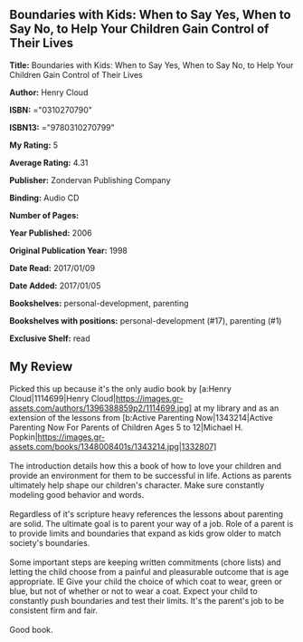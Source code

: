 ## Boundaries with Kids: When to Say Yes, When to Say No, to Help Your Children Gain Control of Their Lives

**Title:** Boundaries with Kids: When to Say Yes, When to Say No, to Help Your Children Gain Control of Their Lives

**Author:** Henry Cloud

**ISBN:** ="0310270790"

**ISBN13:** ="9780310270799"

**My Rating:** 5

**Average Rating:** 4.31

**Publisher:** Zondervan Publishing Company

**Binding:** Audio CD

**Number of Pages:** 

**Year Published:** 2006

**Original Publication Year:** 1998

**Date Read:** 2017/01/09

**Date Added:** 2017/01/05

**Bookshelves:** personal-development, parenting

**Bookshelves with positions:** personal-development (#17), parenting (#1)

**Exclusive Shelf:** read


## My Review

Picked this up because it's the only audio book by [a:Henry Cloud|1114699|Henry Cloud|https://images.gr-assets.com/authors/1396388859p2/1114699.jpg] at my library and as an extension of the lessons from [b:Active Parenting Now|1343214|Active Parenting Now  For Parents of Children Ages 5 to 12|Michael H. Popkin|https://images.gr-assets.com/books/1348008401s/1343214.jpg|1332807]<br/><br/>The introduction details how this a book of how to love your children and provide an environment for them to be successful in life. Actions as parents ultimately help shape our children's character. Make sure constantly modeling good behavior and words.<br/><br/>Regardless of it's scripture heavy references the lessons about parenting are solid. The ultimate goal is to parent your way of a job. Role of a parent is to provide limits and boundaries that expand as kids grow older to match society's boundaries.<br/><br/>Some important steps are keeping written commitments (chore lists) and letting the child choose from a painful and pleasurable outcome that is age appropriate. IE Give your child the choice of which coat to wear, green or blue, but not of whether or not to wear a coat. Expect your child to constantly push boundaries and test their limits. It's the parent's job to be consistent firm and fair.<br/><br/>Good book.<br/><br/>
